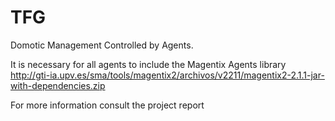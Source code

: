 # TFG
Domotic Management Controlled by Agents.

It is necessary for all agents to include the Magentix Agents library
http://gti-ia.upv.es/sma/tools/magentix2/archivos/v2211/magentix2-2.1.1-jar-with-dependencies.zip



For more information consult the project report
